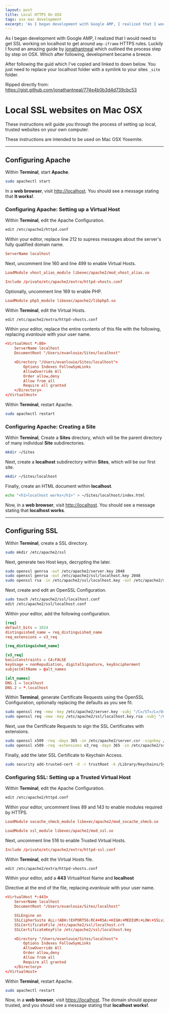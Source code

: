 ```yaml
---
layout: post
title: Local HTTPS On OSX
tags: osx mac development
excerpt: 'As I began development with Google AMP, I realized that I would need to get SSL working on localhost to get around `amp-iframe` HTTPS rules. Luckily I found an amazing guide by jonathantneal which outlined the process step by step on OSX. Which after following, development became a breeze.'
---
```


As I began development with Google AMP, I realized that I would need to get SSL working on localhost to get around `amp-iframe` HTTPS rules. Luckily I found an amazing guide by [jonathantneal](https://github.com/jonathantneal) which outlined the process step by step on OSX. Which after following, development became a breeze.

After following the guid which I've copied and linked to down below. You just need to replace your localhost folder with a symlink to your sites `_site` folder.

Ripped directly from: <https://gist.github.com/jonathantneal/774e4b0b3d4d739cbc53>

# Local SSL websites on Mac OSX

These instructions will guide you through the process of setting up local, trusted websites on your own computer.

These instructions are intended to be used on Mac OSX Yosemite.

---

## Configuring Apache

Within **Terminal**, start **Apache**.

```sh
sudo apachectl start
```

In a **web browser**, visit <http://localhost>. You should see a message stating that **It works!**.

### Configuring Apache: Setting up a Virtual Host

Within **Terminal**, edit the Apache Configuration.

```sh
edit /etc/apache2/httpd.conf
```

Within your editor, replace line 212 to supress messages about the server's fully qualified domain name.

```conf
ServerName localhost
```

Next, uncomment line 160 and line 499 to enable Virtual Hosts.

```conf
LoadModule vhost_alias_module libexec/apache2/mod_vhost_alias.so
```

```conf
Include /private/etc/apache2/extra/httpd-vhosts.conf
```

Optionally, uncomment line 169 to enable PHP.

```conf
LoadModule php5_module libexec/apache2/libphp5.so
```

Within **Terminal**, edit the Virtual Hosts.

```sh
edit /etc/apache2/extra/httpd-vhosts.conf
```

Within your editor, replace the entire contents of this file with the following, replacing _evanlouie_ with your user name.

```conf
<VirtualHost *:80>
    ServerName localhost
    DocumentRoot "/Users/evanlouie/Sites/localhost"

    <Directory "/Users/evanlouie/Sites/localhost">
        Options Indexes FollowSymLinks
        AllowOverride All
        Order allow,deny
        Allow from all
        Require all granted
    </Directory>
</VirtualHost>
```

Within **Terminal**, restart Apache.

```sh
sudo apachectl restart
```

### Configuring Apache: Creating a Site

Within **Terminal**, Create a **Sites** directory, which will be the parent directory of many individual **Site** subdirectories.

```sh
mkdir ~/Sites
```

Next, create a **localhost** subdirectory within **Sites**, which will be our first site.

```sh
mkdir ~/Sites/localhost
```

Finally, create an HTML document within **localhost**.

```sh
echo "<h1>localhost works</h1>" > ~/Sites/localhost/index.html
```

Now, in a **web browser**, visit <http://localhost>. You should see a message stating that **localhost works**.

---

## Configuring SSL

Within **Terminal**, create a SSL directory.

```sh
sudo mkdir /etc/apache2/ssl
```

Next, generate two Host keys, decrypting the later.

```sh
sudo openssl genrsa -out /etc/apache2/server.key 2048
sudo openssl genrsa -out /etc/apache2/ssl/localhost.key 2048
sudo openssl rsa -in /etc/apache2/ssl/localhost.key -out /etc/apache2/ssl/localhost.key.rsa
```

Next, create and edit an OpenSSL Configuration.

```sh
sudo touch /etc/apache2/ssl/localhost.conf
edit /etc/apache2/ssl/localhost.conf
```

Within your editor, add the following configuration.

```conf
[req]
default_bits = 1024
distinguished_name = req_distinguished_name
req_extensions = v3_req

[req_distinguished_name]

[v3_req]
basicConstraints = CA:FALSE
keyUsage = nonRepudiation, digitalSignature, keyEncipherment
subjectAltName = @alt_names

[alt_names]
DNS.1 = localhost
DNS.2 = *.localhost
```

Within **Terminal**, generate Certificate Requests using the OpenSSL Configuration, optionally replacing the defaults as you see fit.

```sh
sudo openssl req -new -key /etc/apache2/server.key -subj "/C=/ST=/L=/O=/CN=/emailAddress=/" -out /etc/apache2/server.csr
sudo openssl req -new -key /etc/apache2/ssl/localhost.key.rsa -subj "/C=US/ST=California/L=Orange/O=evanlouieCamp/CN=localhost/" -out /etc/apache2/ssl/localhost.csr -config /etc/apache2/ssl/localhost.conf
```

Next, use the Certificate Requests to sign the SSL Certificates with extensions.

```sh
sudo openssl x509 -req -days 365 -in /etc/apache2/server.csr -signkey /etc/apache2/server.key -out /etc/apache2/server.crt
sudo openssl x509 -req -extensions v3_req -days 365 -in /etc/apache2/ssl/localhost.csr -signkey /etc/apache2/ssl/localhost.key.rsa -out /etc/apache2/ssl/localhost.crt -extfile /etc/apache2/ssl/localhost.conf
```

Finally, add the later SSL Certificate to Keychain Access.

```sh
sudo security add-trusted-cert -d -r trustRoot -k /Library/Keychains/System.keychain /etc/apache2/ssl/localhost.crt
```

### Configuring SSL: Setting up a Trusted Virtual Host

Within **Terminal**, edit the Apache Configuration.

```sh
edit /etc/apache2/httpd.conf
```

Within your editor, uncomment lines 89 and 143 to enable modules required by HTTPS.

```conf
LoadModule socache_shmcb_module libexec/apache2/mod_socache_shmcb.so
```

```conf
LoadModule ssl_module libexec/apache2/mod_ssl.so
```

Next, uncomment line 516 to enable Trusted Virtual Hosts.

```conf
Include /private/etc/apache2/extra/httpd-ssl.conf
```

Within **Terminal**, edit the Virtual Hosts file.

```sh
edit /etc/apache2/extra/httpd-vhosts.conf
```

Within your editor, add a **443** VirtualHost Name and **localhost**

<virtualhost> Directive at the end of the file, replacing <em>evanlouie</em> with your user name.</virtualhost>

```conf
<VirtualHost *:443>
    ServerName localhost
    DocumentRoot "/Users/evanlouie/Sites/localhost"

    SSLEngine on
    SSLCipherSuite ALL:!ADH:!EXPORT56:RC4+RSA:+HIGH:+MEDIUM:+LOW:+SSLv2:+EXP:+eNULL
    SSLCertificateFile /etc/apache2/ssl/localhost.crt
    SSLCertificateKeyFile /etc/apache2/ssl/localhost.key

    <Directory "/Users/evanlouie/Sites/localhost">
        Options Indexes FollowSymLinks
        AllowOverride All
        Order allow,deny
        Allow from all
        Require all granted
    </Directory>
</VirtualHost>
```

Within **Terminal**, restart Apache.

```sh
sudo apachectl restart
```

Now, in a **web browser**, visit <https://localhost>. The domain should appear trusted, and you should see a message stating that **localhost works!**.
